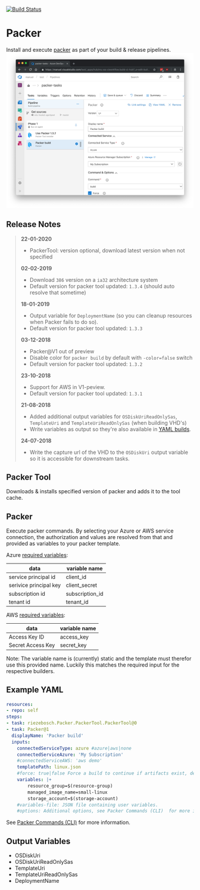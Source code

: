 [![Build Status](https://dev.azure.com/manuel/packer-tasks/_apis/build/status/riezebosch.vsts-tasks-packer?branchName=master)](https://dev.azure.com/manuel/packer-tasks/_build/latest?definitionId=27?branchName=master)

# Packer

Install and execute [packer](https://packer.io) as part of your build & release pipelines.
![preview](screenshots/preview.png)

## Release Notes

> **22-01-2020**
> * PackerTool: version optional, download latest version when not specified
>
> **02-02-2019**
> * Download `386` version on a `ia32` architecture system
> * Default version for packer tool updated: `1.3.4` (should auto resolve that sometime)
> 
> **18-01-2019**
> * Output variable for `DeploymentName` (so you can cleanup resources when Packer fails to do so).
> * Default version for packer tool updated: `1.3.3`
>
> **03-12-2018**
> * Packer@V1 out of preview
> * Disable color for `packer build` by default with `-color=false` switch
> * Default version for packer tool updated: `1.3.2`
> 
> **23-10-2018**
> * Support for AWS in V1-peview.
> * Default version for packer tool updated: `1.3.1`
>
> **21-08-2018**
> * Added additional output variables for `OSDiskUriReadOnlySas`, `TemplateUri` and `TemplateUriReadOnlySas` (when building VHD's)
> * Write variables as output so they're also available in [YAML builds](https://github.com/Microsoft/vsts-agent/blob/master/docs/preview/yamlgettingstarted-outputvariables.md).
> 
> **24-07-2018**
> * Write the capture url of the VHD to the `OSDiskUri` output variable so it is accessible for downstream tasks.

## Packer Tool

Downloads & installs specified version of packer and adds it to the tool cache.

## Packer

Execute packer commands. By selecting your Azure or AWS service connection, the authorization and values are resolved from that and provided as variables to your packer template.

Azure [required variables](https://www.packer.io/docs/builders/azure.html#required-):

data                    | variable name
------------------------|--------------
service principal id    | client_id
serivice principal key  | client_secret
subscription id         | subscription_id
tenant id               | tenant_id

AWS [required variables](https://www.packer.io/docs/builders/amazon.html#static-credentials):

data                    | variable name
------------------------|--------------
Access Key ID           | access_key
Secret Access Key       | secret_key

Note: The variable name is (currently) static and the template must therefor use this provided name. Luckily this matches the required input for the respective builders.

## Example YAML

```yaml
resources:
- repo: self
steps:
- task: riezebosch.Packer.PackerTool.PackerTool@0
- task: Packer@1
  displayName: 'Packer build'
  inputs:
    connectedServiceType: azure #azure|aws|none
    connectedServiceAzure: 'My Subscription'
    #connectedServiceAWS: 'aws demo'
    templatePath: linux.json
    #force: true|false Force a build to continue if artifacts exist, deletes existing artifacts
    variables: |+
        resource_group=$(resource-group)
        managed_image_name=small-linux
        storage_account=$(storage-account)
    #variables-file: JSON file containing user variables.
    #options: Additional options, see Packer Commands (CLI)  for more information.
```

See [Packer Commands (CLI)](https://www.packer.io/docs/commands/index.html) for more information.

## Output Variables

* OSDiskUri
* OSDiskUriReadOnlySas
* TemplateUri
* TemplateUriReadOnlySas
* DeploymentName